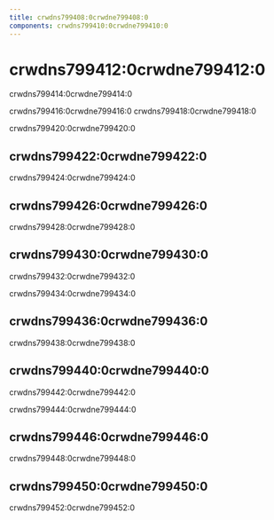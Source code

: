 ```yaml
---
title: crwdns799408:0crwdne799408:0
components: crwdns799410:0crwdne799410:0
---
```

# crwdns799412:0crwdne799412:0

<p class="description">crwdns799414:0crwdne799414:0</p>

crwdns799416:0crwdne799416:0 crwdns799418:0crwdne799418:0

crwdns799420:0crwdne799420:0

## crwdns799422:0crwdne799422:0

crwdns799424:0crwdne799424:0

## crwdns799426:0crwdne799426:0

crwdns799428:0crwdne799428:0

## crwdns799430:0crwdne799430:0

crwdns799432:0crwdne799432:0

crwdns799434:0crwdne799434:0

## crwdns799436:0crwdne799436:0

crwdns799438:0crwdne799438:0

## crwdns799440:0crwdne799440:0

crwdns799442:0crwdne799442:0

crwdns799444:0crwdne799444:0

## crwdns799446:0crwdne799446:0

crwdns799448:0crwdne799448:0

## crwdns799450:0crwdne799450:0

crwdns799452:0crwdne799452:0